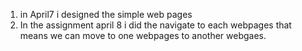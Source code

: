 1. in April7 i designed the simple web pages
2. In the assignment april 8 i did the navigate to each webpages that means we can move to one webpages to another webgaes.